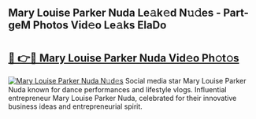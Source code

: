 ## Mary Louise Parker Nuda Le𝚊k𝚎d N𝚞𝚍es - Part-geM Photos Vid𝚎o Le𝚊ks ElaDo

# <h2><a href="http://fbf9moq.evod.top/?m=Mary+Louise+Parker+Nuda">🔗 👉🔴 Mary Louise Parker Nuda Vid𝚎o Ph𝚘t𝚘s</a></h2>

[![Mary Louise Parker Nuda N𝚞d𝚎s](https://i.imgur.com/8V9OHl7.gif)](http://fbf9moq.evod.top/?m=Mary+Louise+Parker+Nuda)
Social media star Mary Louise Parker Nuda known for dance performances and lifestyle vlogs. Influential entrepreneur Mary Louise Parker Nuda, celebrated for their innovative business ideas and entrepreneurial spirit. 
